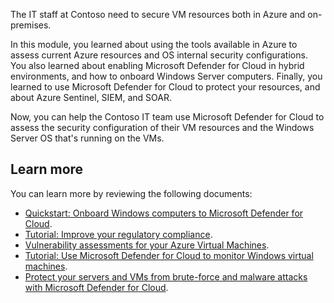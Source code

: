 The IT staff at Contoso need to secure VM resources both in Azure and on-premises.

In this module, you learned about using the tools available in Azure to assess current Azure resources and OS internal security configurations. You also learned about enabling Microsoft Defender for Cloud in hybrid environments, and how to onboard Windows Server computers. Finally, you learned to use Microsoft Defender for Cloud to protect your resources, and about Azure Sentinel, SIEM, and SOAR.

Now, you can help the Contoso IT team use Microsoft Defender for Cloud to assess the security configuration of their VM resources and the Windows Server OS that's running on the VMs.

## Learn more

You can learn more by reviewing the following documents:

- [Quickstart: Onboard Windows computers to Microsoft Defender for Cloud](https://aka.ms/onboard-windows-computer?azure-portal=true).
- [Tutorial: Improve your regulatory compliance](https://aka.ms/improve-regulatory-compliance?azure-portal=true).
- [Vulnerability assessments for your Azure Virtual Machines](https://aka.ms/vulnerability-assessment-recommendations?azure-portal=true).
- [Tutorial: Use Microsoft Defender for Cloud to monitor Windows virtual machines](/azure/security/fundamentals/virtual-machines-overview).
- [Protect your servers and VMs from brute-force and malware attacks with Microsoft Defender for Cloud](https://aka.ms/secure-vms-with-security-center?azure-portal=true).
